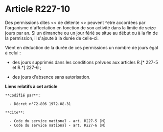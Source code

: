 # Article R227-10

Des permissions dites << de détente <> peuvent ^etre accordées par l'organisme d'affectation en fonction de son activité dans
la limite de seize jours par an. Si un dimanche ou un jour férié se situe au début ou à la fin de la permission, il s'ajoute
à la durée de celle-ci.

Vient en déduction de la durée de ces permissions un nombre de jours égal à celui :

- des jours supprimés dans les conditions prévues aux articles R.[* 227-5 et R.*] 227-6 ;

- des jours d'absence sans autorisation.

**Liens relatifs à cet article**

	**Codifié par**:

	  - Décret n°72-806 1972-08-31

	**Cite**:

	  - Code du service national - art. R227-5 (M)
	  - Code du service national - art. R227-6 (M)
